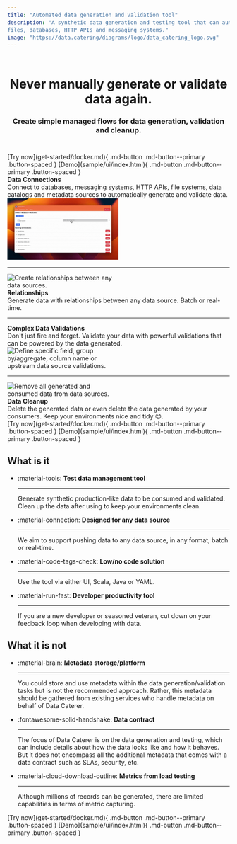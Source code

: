 ```yaml
---
title: "Automated data generation and validation tool"
description: "A synthetic data generation and testing tool that can automatically discover, generate and validate for
files, databases, HTTP APIs and messaging systems."
image: "https://data.catering/diagrams/logo/data_catering_logo.svg"
---
```


<h1 align="center" style="padding-top: 25px;"><b>Never manually generate or validate data again.</b></h1>
<h3 align="center" style="padding-bottom: 25px">Create simple managed flows for data generation, validation and cleanup.</h3>

<span class="center-content">
[Try now](get-started/docker.md){ .md-button .md-button--primary .button-spaced }
[Demo](sample/ui/index.html){ .md-button .md-button--primary .button-spaced }
</span>

<div class="left-side-description-container">
<div class="description-text-container">
<b class="description-header">Data Connections</b><br>Connect to databases, messaging systems, HTTP APIs, file systems, data catalogs and
metadata sources to automatically generate and validate data.
</div>
<img src="diagrams/index/data_connections.gif" alt="Define your data connections for data sources, metadata sources and alerts." style="max-width: 50%; min-width: 250px">
</div>

<hr>

<div class="right-side-description-container">
<img src="diagrams/index/data_relationship.gif" alt="Create relationships between any data sources." style="max-width: 50%; min-width: 250px">
<div class="description-text-container">
<b class="description-header">Relationships</b><br>Generate data with relationships between any data source. Batch or real-time.
</div>
</div>

<hr>

<div class="left-side-description-container">
<div class="description-text-container">
<b class="description-header">Complex Data Validations</b><br>Don't just fire and forget. Validate your data with powerful validations 
that can be powered by the data generated.
</div>
<img src="diagrams/index/data_validations.gif" alt="Define specific field, group by/aggregate, column name or upstream 
data source validations." style="max-width: 50%; min-width: 250px">
</div>

<hr>

<div class="right-side-description-container">
<img src="diagrams/index/delete_data.gif" alt="Remove all generated and consumed data from data sources." style="max-width: 50%; min-width: 250px">
<div class="description-text-container">
<b class="description-header">Data Cleanup</b><br>Delete the generated data or even delete the data generated by your consumers. Keep your environments nice and tidy 😊.
</div>
</div>

<span class="center-content">
[Try now](get-started/docker.md){ .md-button .md-button--primary .button-spaced }
[Demo](sample/ui/index.html){ .md-button .md-button--primary .button-spaced }
</span>

## What is it

<div class="grid cards" markdown>

-   :material-tools: __Test data management tool__

    ---

    Generate synthetic production-like data to be consumed and validated. Clean up the data after using to keep your 
    environments clean.

-   :material-connection: __Designed for any data source__

    ---

    We aim to support pushing data to any data source, in any format, batch or real-time.

-   :material-code-tags-check: __Low/no code solution__

    ---

    Use the tool via either UI, Scala, Java or YAML.

-   :material-run-fast: __Developer productivity tool__

    ---

    If you are a new developer or seasoned veteran, cut down on your feedback loop when developing with data.

</div>

## What it is not

<div class="grid cards" markdown>

-   :material-brain: __Metadata storage/platform__

    ---

    You could store and use metadata within the data generation/validation tasks but is not the recommended approach.
    Rather, this metadata should be gathered from existing services who handle metadata on behalf of Data Caterer.

-   :fontawesome-solid-handshake: __Data contract__

    ---

    The focus of Data Caterer is on the data generation and testing, which can include details about how the data looks
    like and how it behaves. But it does not encompass all the additional metadata that comes with a data contract such
    as SLAs, security, etc.

-   :material-cloud-download-outline: __Metrics from load testing__

    ---

    Although millions of records can be generated, there are limited capabilities in terms of metric capturing.

</div>

<span class="center-content">
[Try now](get-started/docker.md){ .md-button .md-button--primary .button-spaced }
[Demo](sample/ui/index.html){ .md-button .md-button--primary .button-spaced }
</span>
